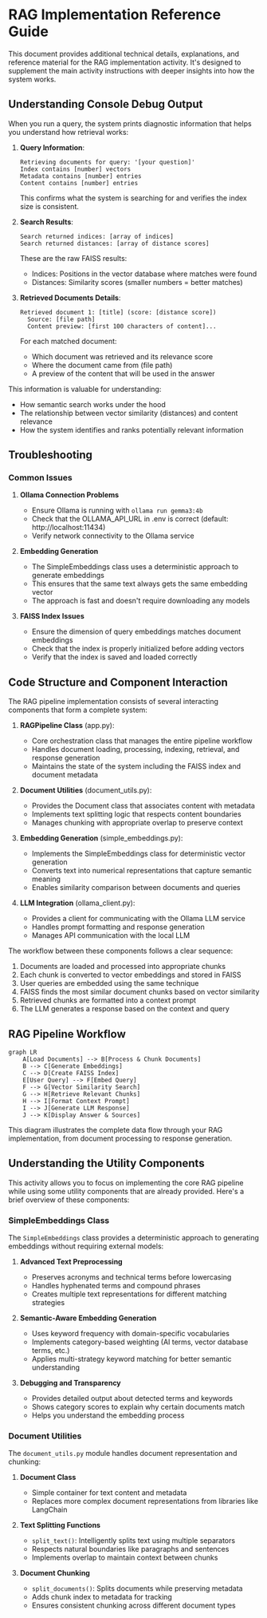 # RAG Implementation Reference Guide

This document provides additional technical details, explanations, and reference material for the RAG implementation activity. It's designed to supplement the main activity instructions with deeper insights into how the system works.



## Understanding Console Debug Output

When you run a query, the system prints diagnostic information that helps you understand how retrieval works:

1. **Query Information**:
   ```
   Retrieving documents for query: '[your question]'
   Index contains [number] vectors
   Metadata contains [number] entries
   Content contains [number] entries
   ```
   This confirms what the system is searching for and verifies the index size is consistent.

2. **Search Results**:
   ```
   Search returned indices: [array of indices]
   Search returned distances: [array of distance scores]
   ```
   These are the raw FAISS results:
   - Indices: Positions in the vector database where matches were found
   - Distances: Similarity scores (smaller numbers = better matches)

3. **Retrieved Documents Details**:
   ```
   Retrieved document 1: [title] (score: [distance score])
     Source: [file path]
     Content preview: [first 100 characters of content]...
   ```
   For each matched document:
   - Which document was retrieved and its relevance score
   - Where the document came from (file path)
   - A preview of the content that will be used in the answer

This information is valuable for understanding:
- How semantic search works under the hood
- The relationship between vector similarity (distances) and content relevance
- How the system identifies and ranks potentially relevant information



## Troubleshooting

### Common Issues

1. **Ollama Connection Problems**
   - Ensure Ollama is running with `ollama run gemma3:4b`
   - Check that the OLLAMA_API_URL in .env is correct (default: http://localhost:11434)
   - Verify network connectivity to the Ollama service

2. **Embedding Generation**
   - The SimpleEmbeddings class uses a deterministic approach to generate embeddings
   - This ensures that the same text always gets the same embedding vector
   - The approach is fast and doesn't require downloading any models

3. **FAISS Index Issues**
   - Ensure the dimension of query embeddings matches document embeddings
   - Check that the index is properly initialized before adding vectors
   - Verify that the index is saved and loaded correctly



## Code Structure and Component Interaction

The RAG pipeline implementation consists of several interacting components that form a complete system:

1. **RAGPipeline Class** (app.py):
   - Core orchestration class that manages the entire pipeline workflow
   - Handles document loading, processing, indexing, retrieval, and response generation
   - Maintains the state of the system including the FAISS index and document metadata

2. **Document Utilities** (document_utils.py):
   - Provides the Document class that associates content with metadata
   - Implements text splitting logic that respects content boundaries
   - Manages chunking with appropriate overlap to preserve context

3. **Embedding Generation** (simple_embeddings.py):
   - Implements the SimpleEmbeddings class for deterministic vector generation
   - Converts text into numerical representations that capture semantic meaning
   - Enables similarity comparison between documents and queries

4. **LLM Integration** (ollama_client.py):
   - Provides a client for communicating with the Ollama LLM service
   - Handles prompt formatting and response generation
   - Manages API communication with the local LLM

The workflow between these components follows a clear sequence:
1. Documents are loaded and processed into appropriate chunks
2. Each chunk is converted to vector embeddings and stored in FAISS
3. User queries are embedded using the same technique
4. FAISS finds the most similar document chunks based on vector similarity
5. Retrieved chunks are formatted into a context prompt
6. The LLM generates a response based on the context and query



## RAG Pipeline Workflow

```mermaid
graph LR
    A[Load Documents] --> B[Process & Chunk Documents]
    B --> C[Generate Embeddings]
    C --> D[Create FAISS Index]
    E[User Query] --> F[Embed Query]
    F --> G[Vector Similarity Search]
    G --> H[Retrieve Relevant Chunks]
    H --> I[Format Context Prompt]
    I --> J[Generate LLM Response]
    J --> K[Display Answer & Sources]
```

This diagram illustrates the complete data flow through your RAG implementation, from document processing to response generation.



## Understanding the Utility Components

This activity allows you to focus on implementing the core RAG pipeline while using some utility components that are already provided. Here's a brief overview of these components:

### SimpleEmbeddings Class

The `SimpleEmbeddings` class provides a deterministic approach to generating embeddings without requiring external models:

1. **Advanced Text Preprocessing**
   - Preserves acronyms and technical terms before lowercasing
   - Handles hyphenated terms and compound phrases
   - Creates multiple text representations for different matching strategies

2. **Semantic-Aware Embedding Generation**
   - Uses keyword frequency with domain-specific vocabularies
   - Implements category-based weighting (AI terms, vector database terms, etc.)
   - Applies multi-strategy keyword matching for better semantic understanding

3. **Debugging and Transparency**
   - Provides detailed output about detected terms and keywords
   - Shows category scores to explain why certain documents match
   - Helps you understand the embedding process



### Document Utilities

The `document_utils.py` module handles document representation and chunking:

1. **Document Class**
   - Simple container for text content and metadata
   - Replaces more complex document representations from libraries like LangChain

2. **Text Splitting Functions**
   - `split_text()`: Intelligently splits text using multiple separators
   - Respects natural boundaries like paragraphs and sentences
   - Implements overlap to maintain context between chunks

3. **Document Chunking**
   - `split_documents()`: Splits documents while preserving metadata
   - Adds chunk index to metadata for tracking
   - Ensures consistent chunking across different document types
